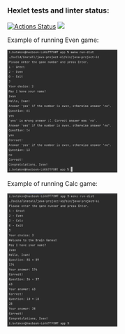 ### Hexlet tests and linter status:
[![Actions Status](https://github.com/idbutakov/java-project-61/actions/workflows/hexlet-check.yml/badge.svg)](https://github.com/idbutakov/java-project-61/actions)
<a href="https://codeclimate.com/github/idbutakov/java-project-61/maintainability"><img src="https://api.codeclimate.com/v1/badges/3dc3e1ec52a700c85ca0/maintainability" /></a>

Example of running Even game:

<img src="/app/src/main/resources/EvenGame.png" width=50% height=50%>

Example of running Calc game:

<img src="/app/src/main/resources/CalcGame.png" width=50% height=50%>

